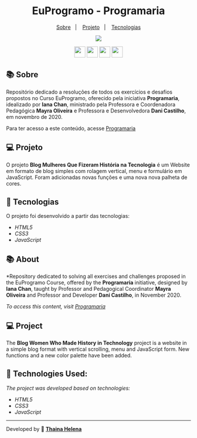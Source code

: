 <h1 align="center"> 
    EuProgramo - Programaria
</h1>

<p align="center">
  <a href="#-sobre">Sobre</a>&nbsp;&nbsp;&nbsp;|&nbsp;&nbsp;&nbsp;
  <a href="#-projeto">Projeto</a>&nbsp;&nbsp;&nbsp;|&nbsp;&nbsp;&nbsp;
  <a href="#-tecnologias">Tecnologias</a>
</p>

<p align="center">
    <img src="https://www.programaria.org/cursos/euprogramo/euprogramo.png">
</p>

<p align="center">
    <a href="https://www.facebook.com/programaria/" target="_blank"><img class="link" src="https://i.imgur.com/s9wDAAI.png?1" width="30rem"></a> <a href="https://www.youtube.com/channel/UC6N7eSdbT5DDdrqZVeN0KGw" target="_blank"><img class="link" src="https://i.imgur.com/zG40AZC.png?1" width="30rem"></a> <a href="https://twitter.com/programaria" target="_blank"><img class="link" src="https://i.imgur.com/0Xfla8g.png?1" width="30rem"></a> <a href="https://www.programaria.org/" target="_blank"><img class="link" src="https://i.imgur.com/skUash9.png?1" width="30rem"></a>
</p>

## 📚 Sobre
Repositório dedicado a resoluções de todos os exercícios e desafios propostos no Curso EuProgramo, oferecido pela iniciativa **Programaria**, idealizado por **Iana Chan**,  ministrado pela Professora e Coordenadora Pedagógica **Mayra Oliveira** e Professora e Desenvolvedora **Dani Castilho**, em novembro de 2020. 

Para ter acesso a este conteúdo, acesse [Programaria](https://www.programaria.org/cursos/euprogramo/)

## 💻 Projeto

O projeto **Blog Mulheres Que Fizeram História na Tecnologia** é um Website em formato de blog simples com rolagem vertical, menu e formulário em JavaScript. Foram adicionadas novas funções e uma nova nova palheta de cores.

## 🚀 Tecnologias
O projeto foi desenvolvido a partir das tecnologias:

- *HTML5*
- *CSS3*
- *JavaScript*


## 📚 About
*Repository dedicated to solving all exercises and challenges proposed in the EuProgramo Course, offered by the **Programaria** initiative, designed by **Iana Chan**, taught by Professor and Pedagogical Coordinator **Mayra Oliveira** and Professor and Developer **Dani Castilho**, in November 2020.

*To access this content, visit [Programaria](https://www.programaria.org/cursos/euprogramo/)*

## 💻 Project

The **Blog Women Who Made History in Technology** project is a website in a simple blog format with vertical scrolling, menu and JavaScript form. New functions and a new color palette have been added.

## 🚀 Technologies Used:
*The project was developed based on technologies:*

- *HTML5*
- *CSS3*
- *JavaScript*

--------------

Developed by 🍁 [**Thaina Helena**](https://github.com/Thainahelena)
